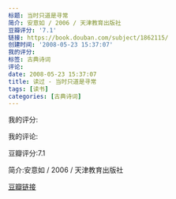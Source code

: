 ```yaml
---
标题: 当时只道是寻常
简介: 安意如 / 2006 / 天津教育出版社
豆瓣评分: '7.1'
链接: https://book.douban.com/subject/1862115/
创建时间: '2008-05-23 15:37:07'
我的评分:
标签: 古典诗词
评论:
date: 2008-05-23 15:37:07
title: 读过 - 当时只道是寻常
tags: [读书]
categories: [古典诗词]
---
```


我的评分:

我的评论:

豆瓣评分:7.1

简介:安意如 / 2006 / 天津教育出版社

[豆瓣链接](https://book.douban.com/subject/1862115/)

